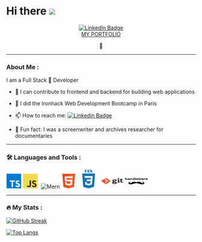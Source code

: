 


<h1>
  Hi there
  <img src="https://media.giphy.com/media/hvRJCLFzcasrR4ia7z/giphy.gif" width="30px"/>
</h1>
<div id="header" align="center">
  <div id="linkedin">
    <a href="https://www.linkedin.com/in/lucile-tronczyk/">
      <img src="https://img.shields.io/badge/LinkedIn-blue?style=for-the-badge&logo=linkedin&logoColor=white" alt="LinkedIn Badge"/>
    </a>
  </div>
   <div id="portfolio">
    <a href="https://lucile-tech.com/"> MY PORTFOLIO </a>
   </div>
  <p align="center"> 🎯 </p>
</div>

---

### About Me :

I am a Full Stack :space_invader: Developer 

- :telescope: I can contribute to frontend and backend for building web applications

- :seedling: I did the Ironhack Web Development Bootcamp in Paris

- :mailbox: How to reach me: [![Linkedin Badge](https://img.shields.io/badge/-Lucile-blue?style=flat&logo=Linkedin&logoColor=white)](https://www.linkedin.com/in/lucile-tronczyk/)

- :mushroom: Fun fact: I was a screenwriter and archives researcher for documentaries

---

### :hammer_and_wrench: Languages and Tools :

<div>
  <img src="https://github.com/devicons/devicon/blob/master/icons/typescript/typescript-original.svg" title="Mern" **alt="Mern"  height="40"/>
    <img src="https://github.com/devicons/devicon/blob/master/icons/javascript/javascript-original.svg" title="JavaScript" alt="JavaScript" width="40" height="40"/>&nbsp;
  <img src="https://res.cloudinary.com/dsioshcio/image/upload/v1670944889/MERN-logo_fx0noa.png" title="Mern" **alt="Mern"  height="50"/>
  <img src="https://github.com/devicons/devicon/blob/master/icons/html5/html5-original.svg" title="HTML5" alt="HTML" width="40" height="40"/>&nbsp;
  <img src="https://github.com/devicons/devicon/blob/master/icons/css3/css3-plain-wordmark.svg"  title="CSS3" alt="CSS" width="50" height="50"/>&nbsp;
  <img src="https://github.com/devicons/devicon/blob/master/icons/git/git-original-wordmark.svg" title="Git" **alt="Git" width="60" height="40"/>
  <img src="https://raw.githubusercontent.com/devicons/devicon/1119b9f84c0290e0f0b38982099a2bd027a48bf1/icons/handlebars/handlebars-original-wordmark.svg" title="Handlebars" alt="Handlebars" width="60" height="40"/>&nbsp;
</div>

---

### :fire: My Stats :

[![GitHub Streak](http://github-readme-streak-stats.herokuapp.com?user=luciletech&theme=dark&background=000000)](https://git.io/streak-stats)

[![Top Langs](https://github-readme-stats.vercel.app/api/top-langs/?username=luciletech&layout=compact&theme=vision-friendly-dark)](https://github.com/anuraghazra/github-readme-stats)

